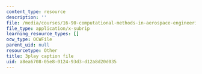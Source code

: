 ```yaml
---
content_type: resource
description: ''
file: /media/courses/16-90-computational-methods-in-aerospace-engineering-spring-2014/a8ea670805e8012493d3d12a8d20d035_B4ueTZZZG0E.srt
file_type: application/x-subrip
learning_resource_types: []
ocw_type: OCWFile
parent_uid: null
resourcetype: Other
title: 3play caption file
uid: a8ea6708-05e8-0124-93d3-d12a8d20d035
---
```

